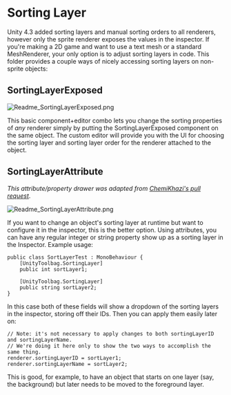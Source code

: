 Sorting Layer
===

Unity 4.3 added sorting layers and manual sorting orders to all renderers, however only the sprite renderer exposes the values in the inspector. If you're making a 2D game and want to use a text mesh or a standard MeshRenderer, your only option is to adjust sorting layers in code. This folder provides a couple ways of nicely accessing sorting layers on non-sprite objects:


SortingLayerExposed
---

![Readme_SortingLayerExposed.png](https://raw.github.com/nickgravelyn/UnityToolbag/master/Sorting%20Layer/Readme_SortingLayerExposed.png)

This basic component+editor combo lets you change the sorting properties of _any_ renderer simply by putting the SortingLayerExposed component on the same object. The custom editor will provide you with the UI for choosing the sorting layer and sorting layer order for the renderer attached to the object.

SortingLayerAttribute
---

_This attribute/property drawer was adapted from [ChemiKhazi's pull request](https://github.com/nickgravelyn/UnityToolbag/pull/1)_.

![Readme_SortingLayerAttribute.png](https://raw.github.com/nickgravelyn/UnityToolbag/master/Sorting%20Layer/Readme_SortingLayerAttribute.png)

If you want to change an object's sorting layer at runtime but want to configure it in the inspector, this is the better option. Using attributes, you can have any regular integer or string property show up as a sorting layer in the Inspector. Example usage:

    public class SortLayerTest : MonoBehaviour {
        [UnityToolbag.SortingLayer]
        public int sortLayer1;

        [UnityToolbag.SortingLayer]
        public string sortLayer2;
    }

In this case both of these fields will show a dropdown of the sorting layers in the inspector, storing off their IDs. Then you can apply them easily later on:

    // Note: it's not necessary to apply changes to both sortingLayerID and sortingLayerName.
    // We're doing it here only to show the two ways to accomplish the same thing.
    renderer.sortingLayerID = sortLayer1;
    renderer.sortingLayerName = sortLayer2;

This is good, for example, to have an object that starts on one layer (say, the background) but later needs to be moved to the foreground layer.
